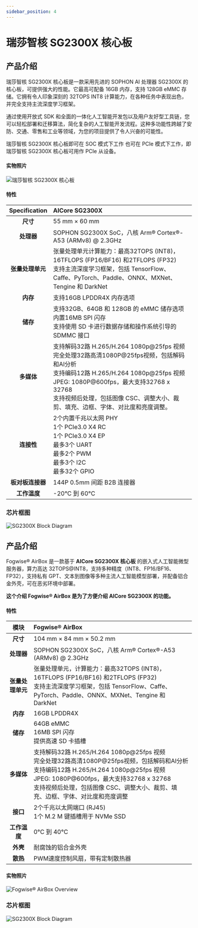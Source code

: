 ```yaml
---
sidebar_position: 4
---
```


# 瑞莎智核 SG2300X 核心板

<Tabs queryString="target">
  <TabItem value="瑞莎智核 SG2300X 核心板" label="瑞莎智核 SG2300X 核心板">

## 产品介绍

瑞莎智核 SG2300X 核心板是一款采用先进的 SOPHON AI 处理器 SG2300X 的核心板，可提供强大的性能。它最高可配备 16GB 内存，支持 128GB eMMC 存储。它拥有令人印象深刻的 32TOPS INT8 计算能力，在各种任务中表现出色，并完全支持主流深度学习框架。

通过使用开放式 SDK 和全面的一体化人工智能开发包以及用户友好型工具链，您可以轻松部署和迁移算法，简化复杂的人工智能开发流程。这种多功能性跨越了安防、交通、零售和工业等领域，为您的项目提供了令人兴奋的可能性。

瑞莎智核 SG2300X 核心板即可在 SOC 模式下工作 也可在 PCIe 模式下工作，即瑞莎智核 SG2300X 核心板可用作 PCIe 从设备。

#### 实物照片

![瑞莎智核 SG2300X 核心板](/img/aicore-sg2300x/mark_aicore_sg2300x.webp)

#### 特性

|  Specification   | AICore SG2300X                                                                                                                                                                                                                                                                        |
| :--------------: | :------------------------------------------------------------------------------------------------------------------------------------------------------------------------------------------------------------------------------------------------------------------------------------ |
|     **尺寸**     | 55 mm × 60 mm                                                                                                                                                                                                                                                                         |
|    **处理器**    | SOPHON SG2300X SoC，八核 Arm® Cortex®-A53 (ARMv8) @ 2.3GHz                                                                                                                                                                                                                          |
| **张量处理单元** | 张量处理单元计算能力：最高32TOPS (INT8)，16TFLOPS (FP16/BF16) 和2TFLOPS (FP32)<br/>支持主流深度学习框架，包括 TensorFlow、Caffe、PyTorch、Paddle、ONNX、MXNet、Tengine 和 DarkNet                                                                                                     |
|     **内存**     | 支持16GB LPDDR4X 内存选项                                                                                                                                                                                                                                                             |
|     **储存**     | 支持32GB、64GB 和 128GB 的 eMMC 储存选项<br/>内置16MB SPI 闪存<br/>支持使用 SD 卡进行数据存储和操作系统引导的 SDMMC 接口                                                                                                                                                              |
|    **多媒体**    | 支持解码32路 H.265/H.264 1080p@25fps 视频 <br/>完全处理32路高清1080P@25fps视频，包括解码和AI分析<br/> 支持编码12路 H.265/H.264 1080p@25fps 视频<br/>JPEG: 1080P@600fps，最大支持32768 x 32768 <br/>支持视频后处理，包括图像 CSC、调整大小、裁剪、填充、边框、字体、对比度和亮度调整。 |
|    **连接性**    | 2个内置千兆以太网 PHY <br/> 1个 PCIe3.0 X4 RC<br/> 1个 PCIe3.0 X4 EP <br/>最多3个 UART <br/> 最多2个 PWM <br/> 最多3个 I2C <br/> 最多32个 GPIO                                                                                                                                        |
| **板对板连接器** | 144P 0.5mm 间距 B2B 连接器                                                                                                                                                                                                                                                            |
|   **工作温度**   | -20°C 到 60°C                                                                                                                                                                                                                                                                         |

### 芯片框图

![SG2300X Block Diagram](/img/aicore-sg2300x/sg2300x-block-diagram.webp)

</TabItem>

<TabItem value="Fogwise® AirBox" label="Fogwise® AirBox">

## 产品介绍

Fogwise® AirBox 是一款基于 **AICore SG2300X 核心板** 的嵌入式人工智能微型服务器，算力高达 32TOPS@INT8，支持多种精度（INT8、FP16/BF16、FP32），支持私有 GPT、文本到图像等多种主流人工智能模型部署，并配备铝合金外壳，可在恶劣环境中部署。

**这个介绍 Fogwise® AirBox 是为了方便介绍 AICore SG2300X 的功能。**

#### 特性

|       模块       | Fogwise® AirBox                                                                                                                                                                                                                                                                  |
| :--------------: | :-------------------------------------------------------------------------------------------------------------------------------------------------------------------------------------------------------------------------------------------------------------------------------- |
|     **尺寸**     | 104 mm × 84 mm × 50.2 mm                                                                                                                                                                                                                                                          |
|    **处理器**    | SOPHON SG2300X SoC，八核 Arm® Cortex®-A53 (ARMv8) @ 2.3GHz                                                                                                                                                                                                                      |
| **张量处理单元** | 张量处理单元，计算能力：最高32TOPS (INT8)，16TFLOPS (FP16/BF16) 和2TFLOPS (FP32)<br/>支持主流深度学习框架，包括 TensorFlow、Caffe、PyTorch、Paddle、ONNX、MXNet、Tengine 和 DarkNet                                                                                               |
|     **内存**     | 16GB LPDDR4X                                                                                                                                                                                                                                                                      |
|     **储存**     | 64GB eMMC<br/>16MB SPI 闪存<br/>提供高速 SD 卡插槽                                                                                                                                                                                                                                |
|    **多媒体**    | 支持解码32路 H.265/H.264 1080p@25fps 视频<br/>完全处理32路高清1080P@25fps视频，包括解码和AI分析<br/>支持编码12路 H.265/H.264 1080p@25fps 视频 <br/>JPEG: 1080P@600fps，最大支持32768 x 32768<br/>支持视频后处理，包括图像 CSC、调整大小、裁剪、填充、边框、字体、对比度和亮度调整 |
|     **接口**     | 2个千兆以太网端口 (RJ45)<br/>1个 M.2 M 键插槽用于 NVMe SSD                                                                                                                                                                                                                        |
|   **工作温度**   | 0°C 到 40°C                                                                                                                                                                                                                                                                       |
|     **外壳**     | 耐腐蚀的铝合金外壳                                                                                                                                                                                                                                                                |
|     **散热**     | PWM速度控制风扇，带有定制散热器                                                                                                                                                                                                                                                   |

#### 实物照片

![Fogwise® AirBox Overview](/img/airbox/radxa_fogwise_airbox.webp)

### 芯片框图

![SG2300X Block Diagram](/img/aicore-sg2300x/sg2300x-block-diagram.webp)

</TabItem>

</Tabs>
